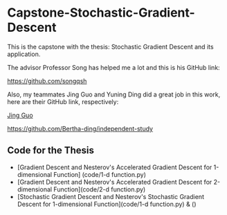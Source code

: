 # Capstone-Stochastic-Gradient-Descent

This is the capstone with the thesis: Stochastic Gradient Descent and its application. 

The advisor Professor Song has helped me a lot and this is his GitHub link:

https://github.com/songqsh

Also, my teammates Jing Guo and Yuning Ding did a great job in this work, here are their GitHub link, respectively:

[Jing Guo](https://github.com/G750cloud)

https://github.com/Bertha-ding/independent-study

## Code for the Thesis
- [Gradient Descent and Nesterov's Accelerated Gradient Descent for 1-dimensional Function] (code/1-d function.py)
- [Gradient Descent and Nesterov's Accelerated Gradient Descent for 2-dimensional Function](code/2-d function.py)
- [Stochastic Gradient Descent and Nesterov's Stochastic Gradient Descent for 1-dimensional Function](code/1-d function.py) & ()
